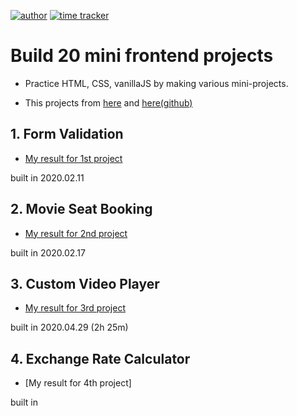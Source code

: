 [![author](https://img.shields.io/badge/author-Rhange-f39c12.svg?style=flat-square)](https://rhange.tistory.com)
[![time tracker](https://wakatime.com/badge/github/Rhange/Build-20-mini-frontend-projects.svg)](https://wakatime.com/badge/github/Rhange/Build-20-mini-frontend-projects)

# Build 20 mini frontend projects

- Practice HTML, CSS, vanillaJS by making various mini-projects.

- This projects from [here](https://vanillawebprojects.com) and [here(github)](https://github.com/bradtraversy/vanillawebprojects)

## 1. Form Validation

- [My result for 1st project](https://rhange.github.io/Build-20-mini-frontend-projects/1.%20form-validator/index.html)

built in 2020.02.11

## 2. Movie Seat Booking

- [My result for 2nd project](https://rhange.github.io/Build-20-mini-frontend-projects/2.%20movie-seat-booking)

built in 2020.02.17

## 3. Custom Video Player

- [My result for 3rd project](https://rhange.github.io/Build-20-mini-frontend-projects/3.%20custom-video-player/index.html)

built in 2020.04.29 (2h 25m)

## 4. Exchange Rate Calculator

- [My result for 4th project]

built in 

